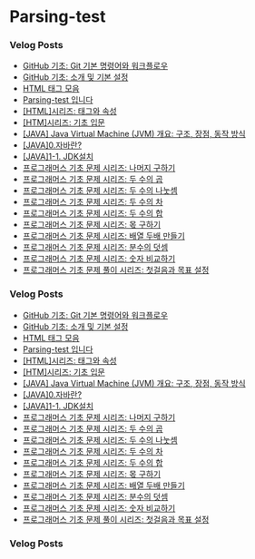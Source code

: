 # Parsing-test

### Velog Posts

- [GitHub 기초: Git 기본 명령어와 워크플로우](https://velog.io/@jocker/GitHub-기초-Git-기본-명령어와-워크플로우)
- [GitHub 기초: 소개 및 기본 설정](https://velog.io/@jocker/GitHub-기초-소개-및-기본-설정)
- [HTML 태그 모음](https://velog.io/@jocker/HTML-태그-모음)
- [Parsing-test 입니다](https://velog.io/@jocker/Parsingtest-입니다)
- [[HTML]시리즈: 태그와 속성](https://velog.io/@jocker/HTML시리즈-태그와-속성)
- [[HTM]시리즈: 기초 입문](https://velog.io/@jocker/HTM시리즈-기초-입문)
- [[JAVA] Java Virtual Machine (JVM) 개요: 구조, 장점, 동작 방식](https://velog.io/@jocker/JAVA-Java-Virtual-Machine-JVM-개요-구조-장점-동작-방식)
- [[JAVA]0.자바란?](https://velog.io/@jocker/JAVA0자바란)
- [[JAVA]1-1. JDK설치](https://velog.io/@jocker/JAVA11-JDK설치)
- [프로그래머스 기초 문제 시리즈: 나머지 구하기](https://velog.io/@jocker/프로그래머스-기초-문제-시리즈-나머지-구하기)
- [프로그래머스 기초 문제 시리즈: 두 수의 곱](https://velog.io/@jocker/프로그래머스-기초-문제-시리즈-두-수의-곱)
- [프로그래머스 기초 문제 시리즈: 두 수의 나눗셈](https://velog.io/@jocker/프로그래머스-기초-문제-시리즈-두-수의-나눗셈)
- [프로그래머스 기초 문제 시리즈: 두 수의 차](https://velog.io/@jocker/프로그래머스-기초-문제-시리즈-두-수의-차)
- [프로그래머스 기초 문제 시리즈: 두 수의 합](https://velog.io/@jocker/프로그래머스-기초-문제-시리즈-두-수의-합)
- [프로그래머스 기초 문제 시리즈: 몫 구하기](https://velog.io/@jocker/프로그래머스-기초-문제-시리즈-몫-구하기)
- [프로그래머스 기초 문제 시리즈: 배열 두배 만들기](https://velog.io/@jocker/프로그래머스-기초-문제-시리즈-배열-두배-만들기)
- [프로그래머스 기초 문제 시리즈: 분수의 덧셈](https://velog.io/@jocker/프로그래머스-기초-문제-시리즈-분수의-덧셈)
- [프로그래머스 기초 문제 시리즈: 숫자 비교하기](https://velog.io/@jocker/프로그래머스-기초-문제-시리즈-숫자-비교하기)
- [프로그래머스 기초 문제 풀이 시리즈: 첫걸음과 목표 설정](https://velog.io/@jocker/프로그래머스-기초-문제-풀이-시리즈-첫걸음과-목표-설정)
### Velog Posts

- [GitHub 기초: Git 기본 명령어와 워크플로우](https://velog.io/@jocker/GitHub+%EA%B8%B0%EC%B4%88%3A+Git+%EA%B8%B0%EB%B3%B8+%EB%AA%85%EB%A0%B9%EC%96%B4%EC%99%80+%EC%9B%8C%ED%81%AC%ED%94%8C%EB%A1%9C%EC%9A%B0)
- [GitHub 기초: 소개 및 기본 설정](https://velog.io/@jocker/GitHub+%EA%B8%B0%EC%B4%88%3A+%EC%86%8C%EA%B0%9C+%EB%B0%8F+%EA%B8%B0%EB%B3%B8+%EC%84%A4%EC%A0%95)
- [HTML 태그 모음](https://velog.io/@jocker/HTML+%ED%83%9C%EA%B7%B8+%EB%AA%A8%EC%9D%8C)
- [Parsing-test 입니다](https://velog.io/@jocker/Parsing-test+%EC%9E%85%EB%8B%88%EB%8B%A4)
- [[HTML]시리즈: 태그와 속성](https://velog.io/@jocker/HTML%EC%8B%9C%EB%A6%AC%EC%A6%88%3A+%ED%83%9C%EA%B7%B8%EC%99%80+%EC%86%8D%EC%84%B1)
- [[HTM]시리즈: 기초 입문](https://velog.io/@jocker/HTM%EC%8B%9C%EB%A6%AC%EC%A6%88%3A+%EA%B8%B0%EC%B4%88+%EC%9E%85%EB%AC%B8)
- [[JAVA] Java Virtual Machine (JVM) 개요: 구조, 장점, 동작 방식](https://velog.io/@jocker/JAVA+Java+Virtual+Machine+%28JVM%29+%EA%B0%9C%EC%9A%94%3A+%EA%B5%AC%EC%A1%B0%2C+%EC%9E%A5%EC%A0%90%2C+%EB%8F%99%EC%9E%91+%EB%B0%A9%EC%8B%9D)
- [[JAVA]0.자바란?](https://velog.io/@jocker/JAVA0.%EC%9E%90%EB%B0%94%EB%9E%80)
- [[JAVA]1-1. JDK설치](https://velog.io/@jocker/JAVA1-1.+JDK%EC%84%A4%EC%B9%98)
- [프로그래머스 기초 문제 시리즈: 나머지 구하기](https://velog.io/@jocker/%ED%94%84%EB%A1%9C%EA%B7%B8%EB%9E%98%EB%A8%B8%EC%8A%A4+%EA%B8%B0%EC%B4%88+%EB%AC%B8%EC%A0%9C+%EC%8B%9C%EB%A6%AC%EC%A6%88%3A+%EB%82%98%EB%A8%B8%EC%A7%80+%EA%B5%AC%ED%95%98%EA%B8%B0)
- [프로그래머스 기초 문제 시리즈: 두 수의 곱](https://velog.io/@jocker/%ED%94%84%EB%A1%9C%EA%B7%B8%EB%9E%98%EB%A8%B8%EC%8A%A4+%EA%B8%B0%EC%B4%88+%EB%AC%B8%EC%A0%9C+%EC%8B%9C%EB%A6%AC%EC%A6%88%3A+%EB%91%90+%EC%88%98%EC%9D%98+%EA%B3%B1)
- [프로그래머스 기초 문제 시리즈: 두 수의 나눗셈](https://velog.io/@jocker/%ED%94%84%EB%A1%9C%EA%B7%B8%EB%9E%98%EB%A8%B8%EC%8A%A4+%EA%B8%B0%EC%B4%88+%EB%AC%B8%EC%A0%9C+%EC%8B%9C%EB%A6%AC%EC%A6%88%3A+%EB%91%90+%EC%88%98%EC%9D%98+%EB%82%98%EB%88%97%EC%85%88)
- [프로그래머스 기초 문제 시리즈: 두 수의 차](https://velog.io/@jocker/%ED%94%84%EB%A1%9C%EA%B7%B8%EB%9E%98%EB%A8%B8%EC%8A%A4+%EA%B8%B0%EC%B4%88+%EB%AC%B8%EC%A0%9C+%EC%8B%9C%EB%A6%AC%EC%A6%88%3A+%EB%91%90+%EC%88%98%EC%9D%98+%EC%B0%A8)
- [프로그래머스 기초 문제 시리즈: 두 수의 합](https://velog.io/@jocker/%ED%94%84%EB%A1%9C%EA%B7%B8%EB%9E%98%EB%A8%B8%EC%8A%A4+%EA%B8%B0%EC%B4%88+%EB%AC%B8%EC%A0%9C+%EC%8B%9C%EB%A6%AC%EC%A6%88%3A+%EB%91%90+%EC%88%98%EC%9D%98+%ED%95%A9)
- [프로그래머스 기초 문제 시리즈: 몫 구하기](https://velog.io/@jocker/%ED%94%84%EB%A1%9C%EA%B7%B8%EB%9E%98%EB%A8%B8%EC%8A%A4+%EA%B8%B0%EC%B4%88+%EB%AC%B8%EC%A0%9C+%EC%8B%9C%EB%A6%AC%EC%A6%88%3A+%EB%AA%AB+%EA%B5%AC%ED%95%98%EA%B8%B0)
- [프로그래머스 기초 문제 시리즈: 배열 두배 만들기](https://velog.io/@jocker/%ED%94%84%EB%A1%9C%EA%B7%B8%EB%9E%98%EB%A8%B8%EC%8A%A4+%EA%B8%B0%EC%B4%88+%EB%AC%B8%EC%A0%9C+%EC%8B%9C%EB%A6%AC%EC%A6%88%3A+%EB%B0%B0%EC%97%B4+%EB%91%90%EB%B0%B0+%EB%A7%8C%EB%93%A4%EA%B8%B0)
- [프로그래머스 기초 문제 시리즈: 분수의 덧셈](https://velog.io/@jocker/%ED%94%84%EB%A1%9C%EA%B7%B8%EB%9E%98%EB%A8%B8%EC%8A%A4+%EA%B8%B0%EC%B4%88+%EB%AC%B8%EC%A0%9C+%EC%8B%9C%EB%A6%AC%EC%A6%88%3A+%EB%B6%84%EC%88%98%EC%9D%98+%EB%8D%A7%EC%85%88)
- [프로그래머스 기초 문제 시리즈: 숫자 비교하기](https://velog.io/@jocker/%ED%94%84%EB%A1%9C%EA%B7%B8%EB%9E%98%EB%A8%B8%EC%8A%A4+%EA%B8%B0%EC%B4%88+%EB%AC%B8%EC%A0%9C+%EC%8B%9C%EB%A6%AC%EC%A6%88%3A+%EC%88%AB%EC%9E%90+%EB%B9%84%EA%B5%90%ED%95%98%EA%B8%B0)
- [프로그래머스 기초 문제 풀이 시리즈: 첫걸음과 목표 설정](https://velog.io/@jocker/%ED%94%84%EB%A1%9C%EA%B7%B8%EB%9E%98%EB%A8%B8%EC%8A%A4+%EA%B8%B0%EC%B4%88+%EB%AC%B8%EC%A0%9C+%ED%92%80%EC%9D%B4+%EC%8B%9C%EB%A6%AC%EC%A6%88%3A+%EC%B2%AB%EA%B1%B8%EC%9D%8C%EA%B3%BC+%EB%AA%A9%ED%91%9C+%EC%84%A4%EC%A0%95)
### Velog Posts

